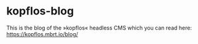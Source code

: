 # kopflos-blog

This is the blog of the »kopflos« headless CMS which you can read here: https://kopflos.mbrt.io/blog/ 